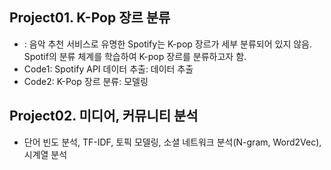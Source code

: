 ## Project01. K-Pop 장르 분류
  - : 음악 추천 서비스로 유명한 Spotify는 K-pop 장르가 세부 분류되어 있지 않음. Spotif의 분류 체계를 학습하여 K-pop 장르를 분류하고자 함.
  - Code1: Spotify API 데이터 추출: 데이터 추출
  - Code2: K-Pop 장르 분류: 모델링
  
## Project02. 미디어, 커뮤니티 분석
  - 단어 빈도 분석, TF-IDF, 토픽 모델링, 소셜 네트워크 분석(N-gram, Word2Vec), 시계열 분석
